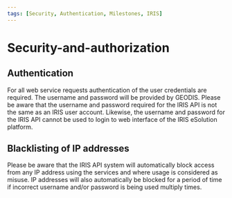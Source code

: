 ```yaml
---
tags: [Security, Authentication, Milestones, IRIS]
---
```


# Security-and-authorization

## Authentication
For all web service requests authentication of the user credentials are required. The
username and password will be provided by GEODIS. Please be aware that the username and password
required for the IRIS API is not the same as an IRIS user account. Likewise, the username and password
for the IRIS API cannot be used to login to web interface of the IRIS eSolution platform.

## Blacklisting of IP addresses
Please be aware that the IRIS API system will automatically block access
from any IP address using the services and where usage is considered as misuse. IP addresses will also
automatically be blocked for a period of time if incorrect username and/or password is being used
multiply times.
